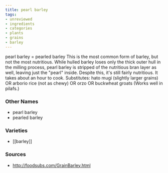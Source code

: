 ```yaml
---
title: pearl barley
tags:
- unreviewed
- ingredients
- categories
- plants
- grains
- barley
---
```

pearl barley = pearled barley This is the most common form of barley, but not the most nutritious. While hulled barley loses only the thick outer hull in the milling process, pearl barley is stripped of the nutritious bran layer as well, leaving just the "pearl" inside. Despite this, it's still fairly nutritious. It takes about an hour to cook. Substitutes: hato mugi (slightly larger grains) OR arborio rice (not as chewy) OR orzo OR buckwheat groats (Works well in pilafs.)

### Other Names

* pearl barley
* pearled barley

### Varieties

* [[barley]]

### Sources
* http://foodsubs.com/GrainBarley.html
